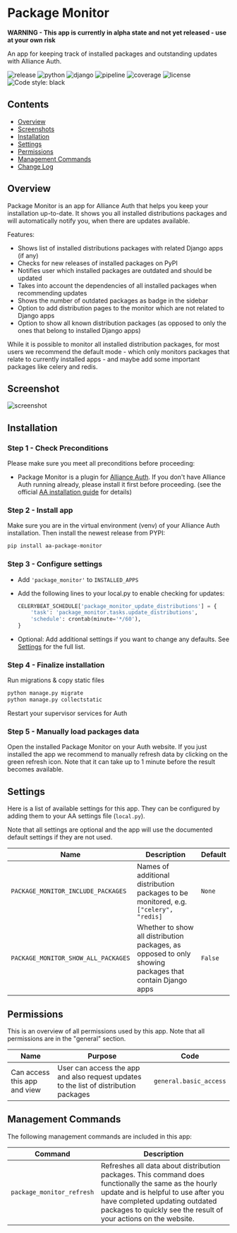 # Package Monitor

**WARNING - This app is currently in alpha state and not yet released - use at your own risk**

An app for keeping track of installed packages and outstanding updates with Alliance Auth.

![release](https://img.shields.io/pypi/v/aa-package-monitor?label=release) ![python](https://img.shields.io/pypi/pyversions/aa-package-monitor) ![django](https://img.shields.io/pypi/djversions/aa-package-monitor?label=django) ![pipeline](https://gitlab.com/ErikKalkoken/aa-package-monitor/badges/master/pipeline.svg) ![coverage](https://gitlab.com/ErikKalkoken/aa-package-monitor/badges/master/coverage.svg) ![license](https://img.shields.io/badge/license-MIT-green) ![Code style: black](https://img.shields.io/badge/code%20style-black-000000.svg)

## Contents

- [Overview](#overview)
- [Screenshots](#screenshots)
- [Installation](#installation)
- [Settings](#settings)
- [Permissions](#permissions)
- [Management Commands](#management-commands)
- [Change Log](CHANGELOG.md)

## Overview

Package Monitor is an app for Alliance Auth that helps you keep your installation up-to-date. It shows you all installed distributions packages and will automatically notify you, when there are updates available.

Features:

- Shows list of installed distributions packages with related Django apps (if any)
- Checks for new releases of installed packages on PyPI
- Notifies user which installed packages are outdated and should be updated
- Takes into account the dependencies of all installed packages when recommending updates
- Shows the number of outdated packages as badge in the sidebar
- Option to add distribution pages to the monitor which are not related to Django apps
- Option to show all known distribution packages (as opposed to only the ones that belong to installed Django apps)

While it is possible to monitor all installed distribution packages, for most users we recommend the default mode - which only monitors packages that relate to currently installed apps - and maybe add some important packages like celery and redis.

## Screenshot

![screenshot](https://i.imgur.com/9ZMz1ji.png)

## Installation

### Step 1 - Check Preconditions

Please make sure you meet all preconditions before proceeding:

- Package Monitor is a plugin for [Alliance Auth](https://gitlab.com/allianceauth/allianceauth). If you don't have Alliance Auth running already, please install it first before proceeding. (see the official [AA installation guide](https://allianceauth.readthedocs.io/en/latest/installation/auth/allianceauth/) for details)

### Step 2 - Install app

Make sure you are in the virtual environment (venv) of your Alliance Auth installation. Then install the newest release from PYPI:

```bash
pip install aa-package-monitor
```

### Step 3 - Configure settings

- Add `'package_monitor'` to `INSTALLED_APPS`
- Add the following lines to your local.py to enable checking for updates:

    ```Python
    CELERYBEAT_SCHEDULE['package_monitor_update_distributions'] = {
        'task': 'package_monitor.tasks.update_distributions',
        'schedule': crontab(minute='*/60'),
    }
    ```

- Optional: Add additional settings if you want to change any defaults. See [Settings](#settings) for the full list.

### Step 4 - Finalize installation

Run migrations & copy static files

```bash
python manage.py migrate
python manage.py collectstatic
```

Restart your supervisor services for Auth

### Step 5 - Manually load packages data

Open the installed Package Monitor on your Auth website. If you just installed the app we recommend to manually refresh data by clicking on the green refresh icon. Note that it can take up to 1 minute before the result becomes available.

## Settings

Here is a list of available settings for this app. They can be configured by adding them to your AA settings file (`local.py`).

Note that all settings are optional and the app will use the documented default settings if they are not used.

Name | Description | Default
-- | -- | --
`PACKAGE_MONITOR_INCLUDE_PACKAGES`| Names of additional distribution packages to be monitored, e.g. `["celery", "redis]`  | `None`
`PACKAGE_MONITOR_SHOW_ALL_PACKAGES`| Whether to show all distribution packages, as opposed to only showing packages that contain Django apps  | `False`

## Permissions

This is an overview of all permissions used by this app. Note that all permissions are in the "general" section.

Name | Purpose | Code
-- | -- | --
Can access this app and view | User can access the app and also request updates to the list of distribution packages |  `general.basic_access`

## Management Commands

The following management commands are included in this app:

Command | Description
-- | --
`package_monitor_refresh`| Refreshes all data about distribution packages. This command does functionally the same as the hourly update and is helpful to use after you have completed updating outdated packages to quickly see the result of your actions on the website.
